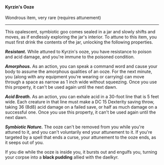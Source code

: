 #### Kyrzin's Ooze

Wondrous item, very rare (requires attunement)

---

This opalescent, symbiotic goo comes sealed in a jar and slowly shifts and moves, as if endlessly exploring the jar's interior. To attune to this item, you must first drink the contents of the jar, unlocking the following properties.

***Resistant.*** While attuned to Kyrzin's ooze, you have resistance to poison and acid damage, and you're immune to the poisoned condition.

***Amorphous.*** As an action, you can speak a command word and cause your body to assume the amorphous qualities of an ooze. For the next minute, you (along with any equipment you're wearing or carrying) can move through a space as narrow as 1 inch wide without squeezing. Once you use this property, it can't be used again until the next dawn.

***Acid Breath.*** As an action, you can exhale acid in a 30-foot line that is 5 feet wide. Each creature in that line must make a DC 15 Dexterity saving throw, taking 36 (8d8) acid damage on a failed save, or half as much damage on a successful one. Once you use this property, it can't be used again until the next dawn.

***Symbiotic Nature.*** The ooze can't be removed from you while you're attuned to it, and you can't voluntarily end your attunement to it. If you're targeted by a spell that ends a curse, your attunement to the ooze ends, as it seeps out of you.

If you die while the ooze is inside you, it bursts out and engulfs you, turning your corpse into a **black pudding** allied with the daelkyr.